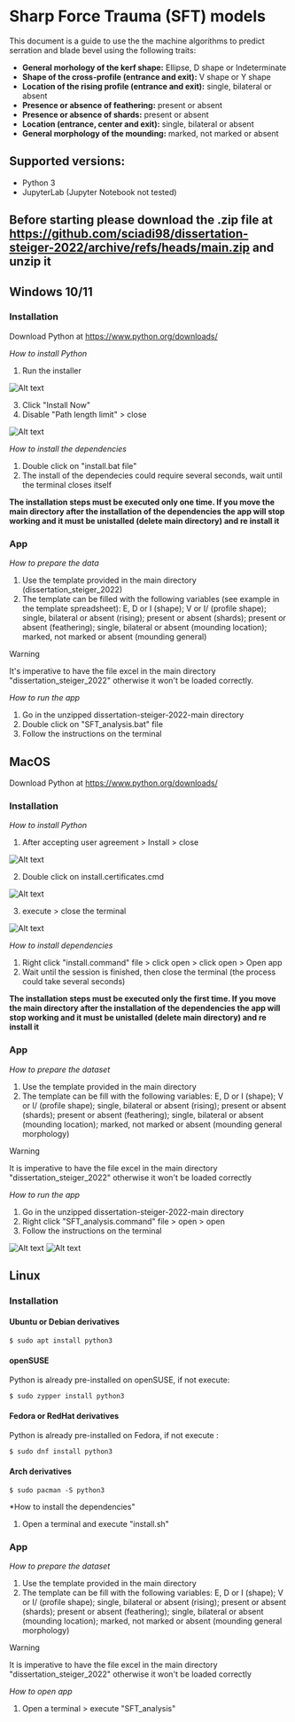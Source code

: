 # Sharp Force Trauma (SFT) models

This document is a guide to use the the machine algorithms to predict serration and blade bevel using the following traits:
- **General morhology of the kerf shape:** Ellipse, D shape or Indeterminate
- **Shape of the cross-profile (entrance and exit):** V shape or Y shape
- **Location of the rising profile (entrance and exit):** single, bilateral or absent
- **Presence or absence of feathering:** present or absent
- **Presence or absence of shards:** present or absent
- **Location (entrance, center and exit):** single, bilateral or absent
- **General morphology of the mounding:** marked, not marked or absent


## Supported versions:

- Python 3 
- JupyterLab (Jupyter Notebook not tested)

## Before starting please download the .zip file at https://github.com/sciadi98/dissertation-steiger-2022/archive/refs/heads/main.zip and unzip it


## Windows 10/11
### Installation
Download Python at https://www.python.org/downloads/ 

*How to install Python*
1. Run the installer

![Alt text](figures/image-1.png)

3. Click "Install Now"
4. Disable "Path length limit" > close

![Alt text](figures/image-2.png)

*How to install the dependencies*

1. Double click on "install.bat file"
2. The install of the dependecies could require several seconds, wait until the terminal closes itself

**The installation steps must be executed only one time. If you move the main directory after the installation of the dependencies the app will stop working and it must be unistalled (delete main directory) and re install it**

### App

*How to prepare the data*
1. Use the template provided in the main directory (dissertation_steiger_2022)
2. The template can be filled with the following variables (see example in the template spreadsheet): E, D or I (shape);  V or I/ (profile shape); single, bilateral or absent (rising); present or absent (shards); present or absent (feathering); single, bilateral or absent (mounding location); marked, not marked or absent (mounding general)

> [!WARNING]  
> It's imperative to have the file excel in the main directory "dissertation_steiger_2022" otherwise it won't be loaded correctly.

*How to run the app*
1. Go in the unzipped dissertation-steiger-2022-main directory
2. Double click on "SFT_analysis.bat" file
3. Follow the instructions on the terminal



## MacOS
Download Python at https://www.python.org/downloads/
### Installation 
*How to install Python* 
1. After accepting user agreement > Install > close

![Alt text](figures/image-3.png)

2. Double click on install.certificates.cmd 

![Alt text](figures/image-4.png)

3. execute > close the terminal 

![Alt text](figures/image-5.png)

*How to install dependencies*

1. Right click "install.command" file > click open > click open > Open app
2. Wait until the session is finished, then close the terminal (the process could take several seconds)

**The installation steps must be executed only the first time. If you move the main directory after the installation of the dependencies the app will stop working and it must be unistalled (delete main directory) and re install it**

### App

*How to prepare the dataset*
1. Use the template provided in the main directory
2. The template can be fill with the following variables: E, D or I (shape);  V or I/ (profile shape); single, bilateral or absent (rising); present or absent (shards); present or absent (feathering); single, bilateral or absent (mounding location); marked, not marked or absent (mounding general morphology)

> [!WARNING]  
> It is imperative to have the file excel in the main directory "dissertation_steiger_2022" otherwise it won't be loaded correctly

*How to run the app*
1. Go in the unzipped dissertation-steiger-2022-main directory
2. Right click "SFT_analysis.command" file > open > open
3. Follow the instructions on the terminal

![Alt text](figures/image-8.png)
![Alt text](figures/image-7.png)


## Linux

### Installation
#### Ubuntu or Debian derivatives

```
$ sudo apt install python3
````
#### openSUSE
Python is already pre-installed on openSUSE, if not execute:
```
$ sudo zypper install python3
```
#### Fedora or RedHat derivatives
Python is already pre-installed on Fedora, if not execute :
```
$ sudo dnf install python3
```
#### Arch derivatives
```
$ sudo pacman -S python3
```
*How to install the dependencies"
1. Open a terminal and execute "install.sh"


### App

*How to prepare the dataset*

1. Use the template provided in the main directory
2. The template can be fill with the following variables: E, D or I (shape);  V or I/ (profile shape); single, bilateral or absent (rising); present or absent (shards); present or absent (feathering); single, bilateral or absent (mounding location); marked, not marked or absent (mounding general morphology)

> [!WARNING]  
> It is imperative to have the file excel in the main directory "dissertation_steiger_2022" otherwise it won't be loaded correctly


*How to open app* 
1. Open a terminal > execute "SFT_analysis"




